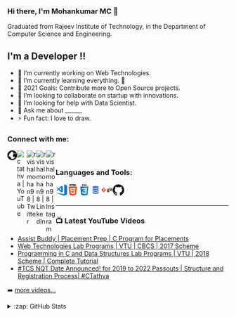 ### Hi there, I'm Mohankumar MC 👋

Graduated from Rajeev Institute of Technology, in the Department of Computer Science and Engineering.

## I'm a Developer !!

- 🔭 I’m currently working on Web Technologies.
- 🌱 I’m currently learning everything. 🤣
- 🥅 2021 Goals: Contribute more to Open Source projects.
- 👯 I’m looking to collaborate on startup with innovations.
- 🤔 I’m looking for help with Data Scientist.
- 💬 Ask me about ______
- ⚡ Fun fact: I love to draw.

### Connect with me:

[<img align="left" alt="web" width="22px" src="https://raw.githubusercontent.com/iconic/open-iconic/master/svg/globe.svg" />][website]
[<img align="left" alt="c tathva | YouTube" width="22px" src="https://cdn.jsdelivr.net/npm/simple-icons@v3/icons/youtube.svg" />][youtube]
[<img align="left" alt="rvishalmohan98 | Twitter" width="22px" src="https://cdn.jsdelivr.net/npm/simple-icons@v3/icons/twitter.svg" />][twitter]
[<img align="left" alt="rvishalmohan98 | LinkedIn" width="22px" src="https://cdn.jsdelivr.net/npm/simple-icons@v3/icons/linkedin.svg" />][linkedin]
[<img align="left" alt="rvishalmohan98 | Instagram" width="22px" src="https://cdn.jsdelivr.net/npm/simple-icons@v3/icons/instagram.svg" />][instagram]

<br />

### Languages and Tools:

<img align="left" alt="Visual Studio Code" width="26px" src="https://raw.githubusercontent.com/github/explore/80688e429a7d4ef2fca1e82350fe8e3517d3494d/topics/visual-studio-code/visual-studio-code.png" />
<img align="left" alt="HTML5" width="26px" src="https://raw.githubusercontent.com/github/explore/80688e429a7d4ef2fca1e82350fe8e3517d3494d/topics/html/html.png" />
<img align="left" alt="CSS3" width="26px" src="https://raw.githubusercontent.com/github/explore/80688e429a7d4ef2fca1e82350fe8e3517d3494d/topics/css/css.png" />
<img align="left" alt="SQL" width="26px" src="https://raw.githubusercontent.com/github/explore/80688e429a7d4ef2fca1e82350fe8e3517d3494d/topics/sql/sql.png" />
<img align="left" alt="Git" width="26px" src="https://raw.githubusercontent.com/github/explore/80688e429a7d4ef2fca1e82350fe8e3517d3494d/topics/git/git.png" />
<img align="left" alt="GitHub" width="26px" src="https://raw.githubusercontent.com/github/explore/78df643247d429f6cc873026c0622819ad797942/topics/github/github.png" />

<br />
<br />

---

### 📺 Latest YouTube Videos

<!-- YOUTUBE:START -->
- [Assist Buddy | Placement Prep | C Program for Placements](https://www.youtube.com/playlist?list=PL9h4mXP3d6l9BgJJioffvZJWCjP0dGXj5)
- [Web Technologies Lab Programs | VTU | CBCS | 2017 Scheme](https://www.youtube.com/playlist?list=PL9h4mXP3d6l9DjTJFQFFm3ylux7GIXF9A)
- [Programming in C and Data Structures Lab Programs | VTU | 2018 Scheme | Complete Tutorial](https://www.youtube.com/playlist?list=PL9h4mXP3d6l_2gSjeYXLTOYGyXLzuyR4c)
- [#TCS NQT Date Announced! for 2019 to 2022 Passouts | Structure and Registration Process| #CTathva](https://youtu.be/MkaXH7E--ms)
<!-- YOUTUBE:END -->

➡️ [more videos...](https://www.youtube.com/channel/UCLHDs5zI_SCykBa6Fv-Os2g)

<details>
  <summary>:zap: GitHub Stats</summary>

  <img align="left" alt="codeSTACKr's GitHub Stats" src="https://github-readme-stats.codestackr.vercel.app/api?username=rvishalmohan98&show_icons=true&hide_border=true" />

</details>

[website]: https://www.youtube.com/channel/UCLHDs5zI_SCykBa6Fv-Os2g
[twitter]: https://twitter.com/Mohankumarmc498
[youtube]: https://www.youtube.com/channel/UCLHDs5zI_SCykBa6Fv-Os2g
[instagram]: https://www.instagram.com/rvishalmohan/
[linkedin]: https://www.linkedin.com/in/mohankumar-m-c-47621a150/
